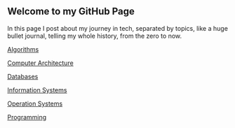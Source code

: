 ## Welcome to my GitHub Page

In this page I post about my journey in tech, separated by topics, like a huge bullet journal, telling my whole history, from the zero to now.

[Algorithms]

[Computer Architecture]

[Databases]

[Information Systems]

[Operation Systems]

[Programming](./prog/prog.md)

[algorithms]: algo.md
[computer architecture]: comparc.md
[databases]: db.md
[information systems]: sysinfo.md
[operation systems]: so.md

